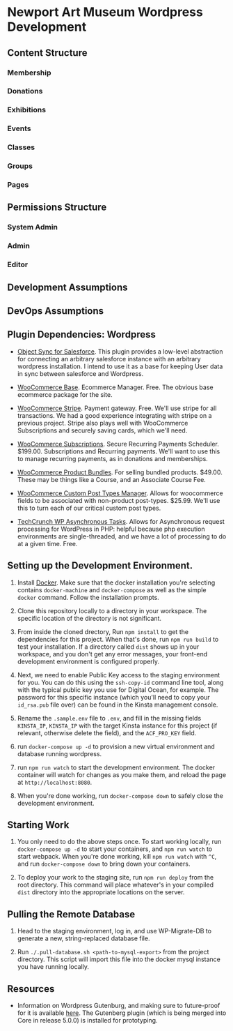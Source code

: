 # Newport Art Museum Wordpress Development


## Content Structure


### Membership

### Donations

### Exhibitions

### Events

### Classes

### Groups

### Pages

## Permissions Structure

### System Admin

### Admin

### Editor





## Development Assumptions

## DevOps Assumptions

## Plugin Dependencies: Wordpress

- [Object Sync for Salesforce](https://wordpress.org/plugins/object-sync-for-salesforce/). This plugin provides a low-level abstraction for connecting an arbitrary salesforce instance with an arbitrary wordpress installation. I intend to use it as a base for keeping User data in sync between salesforce and Wordpress.

- [WooCommerce Base](https://woocommerce.com/developers/). Ecommerce Manager. Free. The obvious base ecommerce package for the site.

- [WooCommerce Stripe](https://woocommerce.com/products/stripe/). Payment gateway. Free. We'll use stripe for all transactions. We had a good experience integrating with stripe on a previous project. Stripe also plays well with WooCommerce Subscriptions and securely saving cards, which we'll need.

- [WooCommerce Subscriptions](https://woocommerce.com/products/woocommerce-subscriptions/). Secure Recurring Payments Scheduler. $199.00. Subscriptions and Recurring payments. We'll want to use this to manage recurring payments, as in donations and memberships.

- [WooCommerce Product Bundles](https://docs.woocommerce.com/documentation/plugins/woocommerce/woocommerce-extensions/product-bundles/). For selling bundled products. $49.00. These may be things like a Course, and an Associate Course Fee.

- [WooCommerce Custom Post Types Manager](http://reigelgallarde.me/doc/woocommerce-custom-post-type-manager/). Allows for woocommerce fields to be associated with non-product post-types. $25.99. We'll use this to turn each of our critical custom post types.

- [TechCrunch WP Asynchronous Tasks](https://github.com/techcrunch/wp-async-task). Allows for Asynchronous request processing for WordPress in PHP: helpful because php execution environments are single-threaded, and we have a lot of processing to do at a given time. Free.


## Setting up the Development Environment.

1. Install [Docker](https://docs.docker.com/engine/installation/). Make sure that the docker installation you're selecting contains `docker-machine` and `docker-compose` as well as the simple `docker` command. Follow the installation prompts.

2. Clone this repository locally to a directory in your workspace. The specific location of the directory is not significant.

3. From inside the cloned drectory, Run `npm install` to get the dependencies for this project. When that's done, run `npm run build` to test your installation. If a directory called `dist` shows up in your workspace, and you don't get any error messages, your front-end development environment is configured properly.

4. Next, we need to enable Public Key access to the staging environment for you. You can do this using the `ssh-copy-id` command line tool, along with the typical public key you use for Digital Ocean, for example. The password for this specific instance (which you'll need to copy your `id_rsa.pub` file over) can be found in the Kinsta management console.

5. Rename the `.sample.env` file to `.env`, and fill in the missing fields `KINSTA_IP`, `KINSTA_IP` with the target Kinsta instance for this project (if relevant, otherwise delete the field), and the `ACF_PRO_KEY` field.

6. run `docker-compose up -d` to provision a new virtual environment and database running wordpress.

7. run `npm run watch` to start the development environment. The docker container will watch for changes as you make them, and reload the page at `http://localhost:8080`.

8. When you're done working, run `docker-compose down` to safely close the development environment.


## Starting Work

1. You only need to do the above steps once. To start working locally, run `docker-compose up -d` to start your containers, and `npm run watch` to start webpack. When you're done working, kill `npm run watch` with `^C`, and run `docker-compose down` to bring down your containers.

2. To deploy your work to the staging site, run `npm run deploy` from the root directory. This command will place whatever's in your compiled `dist` directory into the appropriate locations on the server.


## Pulling the Remote Database

1. Head to the staging environment, log in, and use WP-Migrate-DB to generate a new, string-replaced database file.

2. Run `./.pull-database.sh <path-to-mysql-export>` from the project directory. This script will import this file into the docker mysql instance you have running locally.

## Resources

- Information on Wordpress Gutenburg, and making sure to future-proof for it is available [here](https://deliciousbrains.com/wordpress-gutenberg/). The Gutenberg plugin (which is being merged into Core in release 5.0.0) is installed for prototyping.
